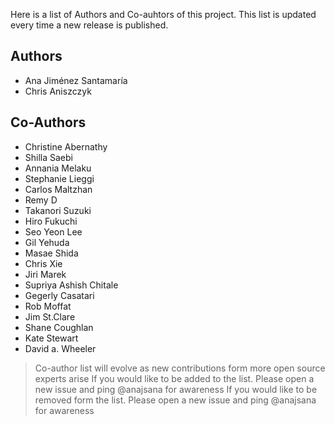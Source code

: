 Here is a list of Authors and Co-auhtors of this project. This list is updated every time a new release is published.

## Authors

- Ana Jiménez Santamaría
- Chris Aniszczyk 

## Co-Authors

- Christine Abernathy
- Shilla Saebi
- Annania Melaku
- Stephanie Lieggi
- Carlos Maltzhan
- Remy D
- Takanori Suzuki
- Hiro Fukuchi
- Seo Yeon Lee
- Gil Yehuda
- Masae Shida
- Chris Xie
- Jiri Marek
- Supriya Ashish Chitale
- Gegerly Casatari
- Rob Moffat
- Jim St.Clare
- Shane Coughlan
- Kate Stewart
- David a. Wheeler

> Co-author list will evolve as new contributions form more open source experts arise
> If you would like to be added to the list. Please open a new issue and ping @anajsana for awareness
> If you would like to be removed form the list. Please open a new issue and ping @anajsana for awareness

